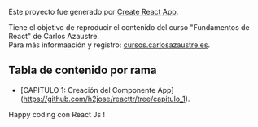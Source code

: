 Este proyecto fue generado por [Create React App](https://github.com/facebookincubator/create-react-app).

Tiene el objetivo de reproducir el contenido del curso "Fundamentos de React" de Carlos Azaustre.<br>
Para más informaación y registro:  [cursos.carlosazaustre.es](http://cursos.carlosazaustre.es/courses/enrolled/react-js).

## Tabla de contenido por rama

- [CAPITULO 1: Creación del Componente App]  (https://github.com/h2jose/reacttr/tree/capitulo_1).


Happy coding con React Js !
